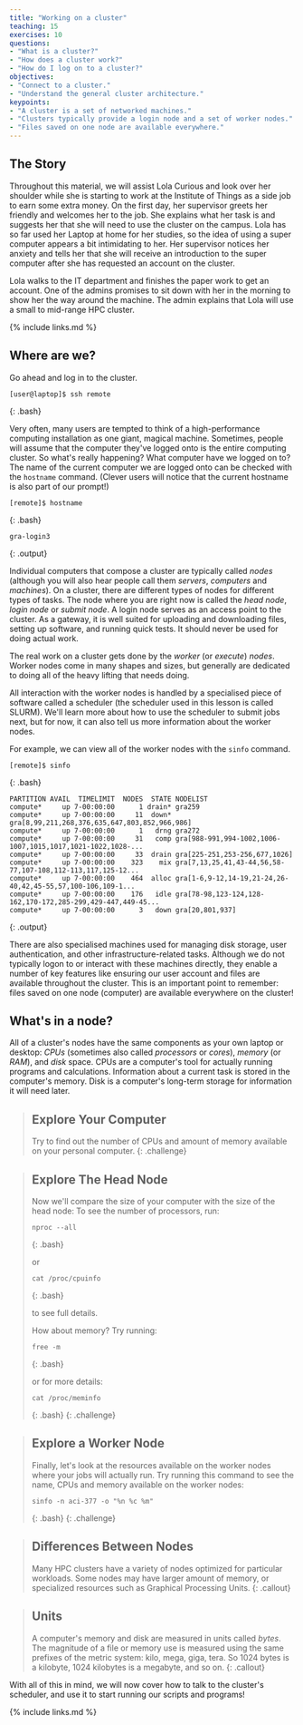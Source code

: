 ```yaml
---
title: "Working on a cluster"
teaching: 15
exercises: 10
questions:
- "What is a cluster?"
- "How does a cluster work?"
- "How do I log on to a cluster?"
objectives:
- "Connect to a cluster."
- "Understand the general cluster architecture."
keypoints:
- "A cluster is a set of networked machines."
- "Clusters typically provide a login node and a set of worker nodes."
- "Files saved on one node are available everywhere."
---
```


## The Story

Throughout this material, we will assist Lola Curious and look over her shoulder while she is 
starting to work at the Institute of Things as a side job to earn some extra money. On the first
day, her supervisor greets her friendly and welcomes her to the job. She explains what her task is
and suggests her that she will need to use the cluster on the campus. Lola has so far used her 
Laptop at home for her studies, so the idea of using a super computer appears a bit intimidating to
her. Her supervisor notices her anxiety and tells her that she will receive an introduction to the
super computer after she has requested an account on the cluster. 

Lola walks to the IT department and finishes the paper work to get an account. One of the admins 
promises to sit down with her in the morning to show her the way around the machine. The admin 
explains that Lola will use a small to mid-range HPC cluster.

{% include links.md %}

## Where are we?

Go ahead and log in to the cluster.
```
[user@laptop]$ ssh remote
```
{: .bash}


Very often, many users are tempted to think of a high-performance computing installation as one
giant, magical machine. Sometimes, people will assume that the computer they've logged onto is the
entire computing cluster. So what's really happening? What computer have we logged on to? The name
of the current computer we are logged onto can be checked with the `hostname` command. (Clever users
will notice that the current hostname is also part of our prompt!)

```
[remote]$ hostname
```
{: .bash}
```
gra-login3
```
{: .output}

Individual computers that compose a cluster are typically called *nodes* (although you will also
hear people call them *servers*, *computers* and *machines*). On a cluster, there are different
types of nodes for different types of tasks. The node where you are right now is called the *head
node*, *login node* or *submit node*. A login node serves as an access point to the cluster. As a
gateway, it is well suited for uploading and downloading files, setting up software, and running
quick tests. It should never be used for doing actual work.

The real work on a cluster gets done by the *worker* (or *execute*) *nodes*. Worker nodes come in
many shapes and sizes, but generally are dedicated to doing all of the heavy lifting that needs
doing.

All interaction with the worker nodes is handled by a specialised piece of software called a
scheduler (the scheduler used in this lesson is called SLURM). We'll learn more about how to use the
scheduler to submit jobs next, but for now, it can also tell us more information about the worker
nodes.

For example, we can view all of the worker nodes with the `sinfo` command.

```
[remote]$ sinfo
```
{: .bash}
```
PARTITION AVAIL  TIMELIMIT  NODES  STATE NODELIST
compute*     up 7-00:00:00      1 drain* gra259
compute*     up 7-00:00:00     11  down* gra[8,99,211,268,376,635,647,803,852,966,986]
compute*     up 7-00:00:00      1   drng gra272
compute*     up 7-00:00:00     31   comp gra[988-991,994-1002,1006-1007,1015,1017,1021-1022,1028-...
compute*     up 7-00:00:00     33  drain gra[225-251,253-256,677,1026]
compute*     up 7-00:00:00    323    mix gra[7,13,25,41,43-44,56,58-77,107-108,112-113,117,125-12...
compute*     up 7-00:00:00    464  alloc gra[1-6,9-12,14-19,21-24,26-40,42,45-55,57,100-106,109-1...
compute*     up 7-00:00:00    176   idle gra[78-98,123-124,128-162,170-172,285-299,429-447,449-45...
compute*     up 7-00:00:00      3   down gra[20,801,937]
```
{: .output}

There are also specialised machines used for managing disk storage, user authentication, and other
infrastructure-related tasks. Although we do not typically logon to or interact with these machines
directly, they enable a number of key features like ensuring our user account and files are
available throughout the cluster. This is an important point to remember: files saved on one node
(computer) are available everywhere on the cluster!

## What's in a node? 

All of a cluster's nodes have the same components as your own laptop or desktop: *CPUs* (sometimes
also called *processors* or *cores*), *memory* (or *RAM*), and *disk* space. CPUs are a computer's
tool for actually running programs and calculations. Information about a current task is stored in
the computer's memory. Disk is a computer's long-term storage for information it will need later.

> ## Explore Your Computer
>
> Try to find out the number of CPUs and amount of memory available on your personal computer.
{: .challenge}

> ## Explore The Head Node
>
> Now we'll compare the size of your computer with the size of the head node: To see the number of
> processors, run:
>
> ```
> nproc --all
> ```
> {: .bash}
>
> or
>
> ```
> cat /proc/cpuinfo
> ```
> {: .bash}
>
> to see full details.
> 
> How about memory? Try running: 
>
> ```
> free -m
> ```
> {: .bash}
>
> or for more details: 
>
> ```
> cat /proc/meminfo
> ```
> {: .bash}
{: .challenge}

> ## Explore a Worker Node
> 
> Finally, let's look at the resources available on the worker nodes where your jobs will actually
> run. Try running this command to see the name, CPUs and memory available on the worker nodes:
>
> ```
> sinfo -n aci-377 -o "%n %c %m"
> ```
> {: .bash}
{: .challenge}

> ## Differences Between Nodes
> Many HPC clusters have a variety of nodes optimized for particular workloads. Some nodes may have
>larger amount of memory, or specialized resources such as Graphical Processing Units.
{: .callout}

> ## Units
> 
> A computer's memory and disk are measured in units called *bytes*. The magnitude of a file or
> memory use is measured using the same prefixes of the metric system: kilo, mega, giga, tera. So
> 1024 bytes is a kilobyte, 1024 kilobytes is a megabyte, and so on.
{: .callout}

With all of this in mind, we will now cover how to talk to the cluster's scheduler, and use it to
start running our scripts and programs!

{% include links.md %}

